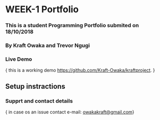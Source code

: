 # WEEK-1 Portfolio
### This is a student Programming Portfolio submited on 18/10/2018
### By Kraft Owaka and Trevor Ngugi
### Live Demo
{ this is a working demo https://github.com/Kraft-Owaka/kraftproject. }
## Setup instractions

### Supprt and contact details
{ in case os an issue contact e-mail: owakakraft@gmail.com}